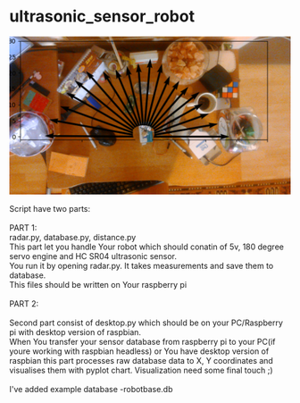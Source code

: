 # ultrasonic_sensor_robot
![Alt text](/measurement.jpg?raw=true "Measurement layer on photo")

Script have two parts:</br>
</br>
PART 1:</br>
radar.py, database.py, distance.py</br>
This part let you handle Your robot which should conatin of 5v, 180 degree servo engine and HC SR04 ultrasonic sensor.</br> You run it by opening radar.py. It takes measurements and save them to database.</br>
This files should be written on Your raspberry pi</br>
</br>
PART 2:</br> 
</br>
Second part consist of desktop.py which should be on your PC/Raspberry pi with desktop version of raspbian.</br> When You transfer your sensor database from raspberry pi to your PC(if youre working with raspbian headless) or You have desktop version of raspbian
this part processes raw database data to X, Y coordinates and visualises them with pyplot chart. Visualization need some final touch ;)</br>
</br>
I've added example database -robotbase.db</br>
